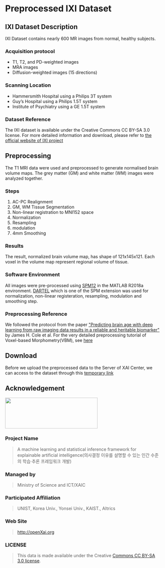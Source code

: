 # Preprocessed IXI Dataset

## IXI Dataset Description

IXI Dataset contains nearly 600 MR images from normal, healthy subjects.

### Acquisition protocol
- T1, T2, and PD-weighted images
- MRA images
- Diffusion-weighted images (15 directions)

### Scanning Location
- Hammersmith Hospital using a Philips 3T system
- Guy’s Hospital using a Philips 1.5T system
- Institute of Psychiatry using a GE 1.5T system

### Dataset Reference
The IXI dataset is available under the Creative Commons CC BY-SA 3.0 license. For more detailed information and download, please refer to [the official website of IXI project](https://brain-development.org/ixi-dataset/)

## Preprocessing
The T1 MRI data were used and preprocessed to generate normalised brain volume maps. The grey matter (GM) and white matter (WM) images were analyzed together.

### Steps

1. AC-PC Realignment
2. GM, WM Tissue Segmentation
3. Non-linear registration to MNI152 space
4. Normalization
5. Resampling
6. modulation
7. 4mm Smoothing

### Results
The result, normalized brain volume map, has shape of 121x145x121. Each voxel in the volume map represent regional volume of tissue.
 
### Software Environment
All images were pre-processed using [SPM12](https://www.fil.ion.ucl.ac.uk/spm/software/spm12/) in the MATLAB R2018a environment. [DARTEL](http://www.neurometrika.org/node/34) which is one of the SPM extension was used for normalization, non-linear registeration, resampling, modulation and smoothing step.

### Preprocessing Reference
We followed the protocol from the paper ["Predicting brain age with deep learning from raw imaging data results in a reliable and heritable biomarker"](https://scholar.google.co.kr/scholar?hl=en&as_sdt=0%2C5&q=Predicting+brain+age+with+deep+learning+from+raw+imaging+data+results+in+a+reliable+and+heritable+biomarker&btnG=) by James H. Cole et al. For the very detailed preprocessing tutorial of Voxel-based Morphometry(VBM), see [here](https://www.fil.ion.ucl.ac.uk/~john/misc/VBMclass15.pdf)

## Download
Before we upload the preprocessed data to the Server of XAI Center, we can access to the dataset through this [temporary link](http://gofile.me/3UYTa/QA7iQc7qF)

## Acknowledgement

<img src="http://xai.unist.ac.kr/static/img/logos/XAIC_logo.png" width="300" height="100">

### **Project Name**
> A machine learning and statistical inference framework for explainable artificial intelligence(의사결정 이유를 설명할 수 있는 인간 수준의 학습·추론 프레임워크 개발)

### **Managed by**
> Ministry of Science and ICT/XAIC

### **Participated Affiliation**
> UNIST, Korea Univ., Yonsei Univ., KAIST., AItrics

### **Web Site**
> <http://openXai.org>

### LICENSE
> This data is made available under the Creative [Commons CC BY-SA 3.0 license](https://creativecommons.org/licenses/by-sa/3.0/legalcode).
